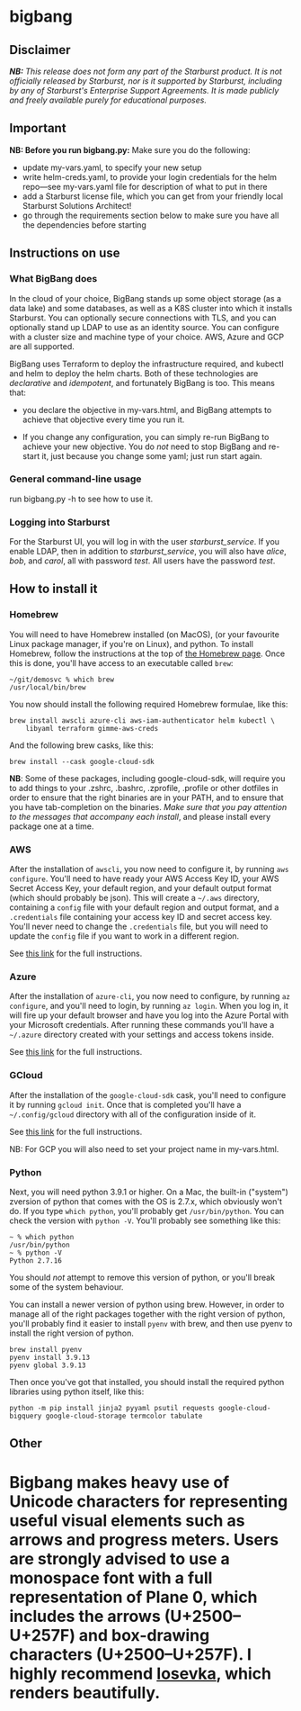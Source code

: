 # bigbang

## Disclaimer

**_NB:_** *This release does not form any part of the Starburst product. It is
not officially released by Starburst, nor is it supported by Starburst,
including by any of Starburst's Enterprise Support Agreements. It is made
publicly and freely available purely for educational purposes.*

## Important

**NB: Before you run bigbang.py:** Make sure you do the following:

- update my-vars.yaml, to specify your new setup
- write helm-creds.yaml, to provide your login credentials for the helm
  repo—see my-vars.yaml file for description of what to put in there
- add a Starburst license file, which you can get from your friendly local
  Starburst Solutions Architect!
- go through the requirements section below to make sure you have all the
  dependencies before starting

## Instructions on use

### What BigBang does

In the cloud of your choice, BigBang stands up some object storage (as a data
lake) and some databases, as well as a K8S cluster into which it installs
Starburst. You can optionally secure connections with TLS, and you can
optionally stand up LDAP to use as an identity source. You can configure with a
cluster size and machine type of your choice. AWS, Azure and GCP are all
supported.

BigBang uses Terraform to deploy the infrastructure required, and kubectl and
helm to deploy the helm charts. Both of these technologies are _declarative_
and _idempotent_, and fortunately BigBang is too. This means that:

- you declare the objective in my-vars.html, and BigBang attempts to achieve
  that objective every time you run it.

- If you change any configuration, you can simply re-run BigBang to achieve
  your new objective. You do _not_ need to stop BigBang and re-start it, just
  because you change some yaml; just run start again.

### General command-line usage

run bigbang.py -h to see how to use it.

### Logging into Starburst

For the Starburst UI, you will log in with the user _starburst_service_. If you
enable LDAP, then in addition to _starburst_service_, you will also have
_alice_, _bob_, and _carol_, all with password _test_. All users have the
password _test_.

## How to install it

### Homebrew

You will need to have Homebrew installed (on MacOS), (or your favourite Linux
package manager, if you're on Linux), and python. To install Homebrew, follow
the instructions at the top of [the Homebrew page](https://brew.sh). Once this
is done, you'll have access to an executable called `brew`:

```
~/git/demosvc % which brew  
/usr/local/bin/brew
```

You now should install the following required Homebrew formulae, like this:

```
brew install awscli azure-cli aws-iam-authenticator helm kubectl \
    libyaml terraform gimme-aws-creds
```

And the following brew casks, like this:

```
brew install --cask google-cloud-sdk
```

__NB__: Some of these packages, including google-cloud-sdk, will require you to
add things to your .zshrc, .bashrc, .zprofile, .profile or other dotfiles in
order to ensure that the right binaries are in your PATH, and to ensure that
you have tab-completion on the binaries. _Make sure that you pay attention to
the messages that accompany each install_, and please install every package one
at a time.

### AWS

After the installation of `awscli`, you now need to configure it, by running
`aws configure`. You'll need to have ready your AWS Access Key ID, your AWS
Secret Access Key, your default region, and your default output format (which
should probably be json). This will create a `~/.aws` directory, containing a
`config` file with your default region and output format, and a `.credentials`
file containing your access key ID and secret access key. You'll never need to
change the `.credentials` file, but you will need to update the `config` file
if you want to work in a different region.

See [this link](https://docs.aws.amazon.com/cli/latest/userguide/cli-configure-quickstart.html#cli-configure-quickstart-config)
for the full instructions.

### Azure

After the installation of `azure-cli`, you now need to configure, by running
`az configure`, and you'll need to login, by running `az login`. When you log
in, it will fire up your default browser and have you log into the Azure Portal
with your Microsoft credentials. After running these commands you'll have a
`~/.azure` directory created with your settings and access tokens inside.

See [this link](https://docs.microsoft.com/en-us/cli/azure/install-azure-cli-macos)
for the full instructions.

### GCloud

After the installation of the `google-cloud-sdk` cask, you'll need to configure
it by running `gcloud init`. Once that is completed you'll have a
`~/.config/gcloud` directory with all of the configuration inside of it.

See [this link](https://blog.petehouston.com/install-and-configure-google-cloud-sdk-using-homebrew/)
for the full instructions.

NB: For GCP you will also need to set your project name in my-vars.html.

### Python

Next, you will need python 3.9.1 or higher. On a Mac, the built-in ("system")
zversion of python that comes with the OS is 2.7.x, which obviously won't do.
If you type `which python`, you'll probably get `/usr/bin/python`. You can
check the version with `python -V`. You'll probably see something like this:

```
~ % which python
/usr/bin/python
~ % python -V
Python 2.7.16
```

You should _not_ attempt to remove this version of python, or you'll break some
of the system behaviour.

You can install a newer version of python using brew. However, in order to
manage all of the right packages together with the right version of python,
you'll probably find it easier to install `pyenv` with brew, and then use pyenv
to install the right version of python.

```
brew install pyenv
pyenv install 3.9.13
pyenv global 3.9.13
```

Then once you've got that installed, you should install the required python
libraries using python itself, like this:

`python -m pip install jinja2 pyyaml psutil requests google-cloud-bigquery
google-cloud-storage termcolor tabulate`

## Other

Bigbang makes heavy use of Unicode characters for representing useful visual
elements such as arrows and progress meters. Users are strongly advised to use
a monospace font with a full representation of Plane 0, which includes the
arrows (U+2500–U+257F) and box-drawing characters (U+2500–U+257F). I highly
recommend [Iosevka](https://en.wikipedia.org/wiki/Iosevka), which renders
beautifully.
====
